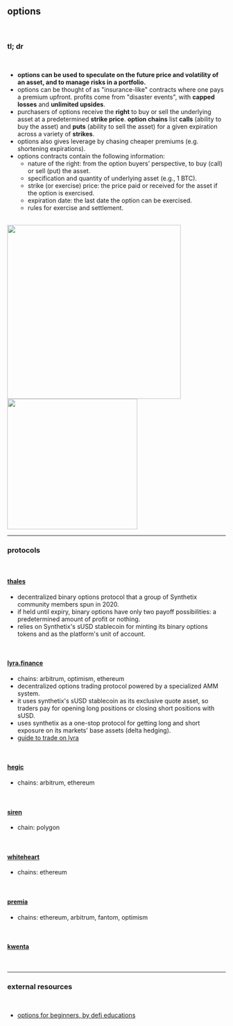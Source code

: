 ## options

<br>

### tl; dr

<br>

* **options can be used to speculate on the future price and volatility of an asset, and to manage risks in a portfolio.**
* options can be thought of as "insurance-like" contracts where one pays a premium upfront. profits come from "disaster events", with **capped losses** and **unlimited upsides**.
* purchasers of options receive the **right** to buy or sell the underlying asset at a predetermined **strike price**. **option chains** list **calls** (ability to buy the asset) and **puts** (ability to sell the asset) for a given expiration across a variety of **strikes**.
* options also gives leverage by chasing cheaper premiums (e.g. shortening expirations).
* options contracts contain the following information:
  - nature of the right: from the option buyers’ perspective, to buy (call) or sell (put) the asset.
  - specification and quantity of underlying asset (e.g., 1 BTC).
  - strike (or exercise) price: the price paid or received for the asset if the option is exercised. 
  - expiration date: the last date the option can be exercised.
  - rules for exercise and settlement.

<br>
<img width="400" src="https://user-images.githubusercontent.com/126520850/227076376-c6f147e9-42b5-4e37-bb18-d3fdfddc63cb.png">

<img width="300"  src="https://user-images.githubusercontent.com/126520850/227075830-3f2b9732-e613-41a6-8381-86dff0f897ca.png">



<br>

---

### protocols

<br>

#### [thales](https://thalesmarket.io/)



* decentralized binary options protocol that a group of Synthetix community members spun in 2020.
* if held until expiry, binary options have only two payoff possibilities: a predetermined amount of profit or nothing.
* relies on Synthetix's sUSD stablecoin for minting its binary options tokens and as the platform's unit of account.

<br>



#### [lyra.finance](https://www.lyra.finance/)

* chains: arbitrum, optimism, ethereum
* decentralized options trading protocol powered by a specialized AMM system.
* it uses synthetix's sUSD stablecoin as its exclusive quote asset, so traders pay for opening long positions or closing short positions with sUSD.
* uses synthetix as a one-stop protocol for getting long and short exposure on its markets' base assets (delta hedging).
* [guide to trade on lyra](https://newsletter.banklesshq.com/p/a-guide-to-options-on-lyra)

<br>

#### [hegic](https://www.hegic.co/app#/arbitrum/trade/new)

* chains: arbitrum, ethereum


<br>

#### [siren](https://siren.xyz/)

* chain: polygon

<br>

#### [whiteheart](https://www.whiteheart.finance/#/swap-wrap/wrap?from=WBTC&to=WHBTC)

* chains: ethereum

<br>

#### [premia](https://app.premia.finance/options)

* chains: ethereum, arbitrum, fantom, optimism

<br>

#### [kwenta](https://mirror.xyz/kwenta.eth/nPp4epdHb1OZlta1YXfPVeBNL89P_jpQGgruC9daOdc)


<br>

---

### external resources

<br>

* [options for beginners, by defi educations](https://defieducation.substack.com/p/options-for-beginners)
